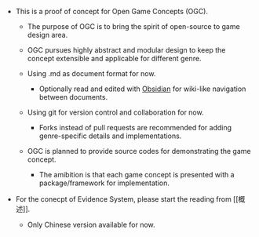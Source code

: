 - This is a proof of concept for Open Game Concepts (OGC).

	- The purpose of OGC is to bring the spirit of open-source to game design area.
	
	- OGC pursues highly abstract and modular design to keep the concept extensible and applicable for different genre.

	- Using .md as document format for now.
	
		- Optionally read and edited with [Obsidian](https://obsidian.md/) for wiki-like navigation between documents.
	
	- Using git for version control and collaboration for now.
	
		- Forks instead of pull requests are recommended for adding genre-specific details and implementations.
	
	- OGC is planned to provide source codes for demonstrating the game concept.
	
		- The amibition is that each game concept is presented with a package/framework for implementation.

-  For the conecpt of Evidence System, please start the reading from [[概述]].
	
	- Only Chinese version available for now.
